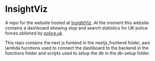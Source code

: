# InsightViz

A repo for the website hosted at [InsightViz](http://www.insightviz.com). At the moment this website contains a dashboard showing stop and search statistics for UK police forces ublished by [police.uk](https://data.police.uk/).

This repo contains the next js fontend in the nextjs_frontend folder, aws lambda fucntions used to connect the dashboard to the backend in the functions folder and scripts used to setup the db in the db-setup folder.

